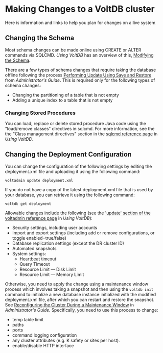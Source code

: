 # Making Changes to a VoltDB cluster

Here is information and links to help you plan for changes on a live system.

## Changing the Schema

Most schema changes can be made online using CREATE or ALTER commands via SQLCMD.  *Using VoltDB* has an overview of this, [Modifying the Schema](https://docs.voltdb.com/UsingVoltDB/SchemaModify.php).

There are a few types of schema changes that require taking the database offline following the process [Performing Update Using Save and Restore](https://docs.voltdb.com/AdminGuide/Maintainschema.php#MaintainSchemaSaveRestore) from *Administrator's Guide*. This is required only for the following types of schema changes:

 - Changing the partitioning of a table that is not empty
 - Adding a unique index to a table that is not empty

### Changing Stored Procedures

You can load, replace or delete stored procedure Java code using the "load/remove classes" directives in sqlcmd. For more information, see the  the "Class management directives" section in the [sqlcmd reference page](https://docs.voltdb.com/UsingVoltDB/clisqlcmd.php) in *Using VoltDB*.

## Changing the Deployment Configuration

You can change the configuration of the following settings by editing the deployment.xml file and uploading it using the following command:

    voltadmin update deployment.xml

If you do not have a copy of the latest deployment.xml file that is used by your database, you can retrieve it using the following command:

    voltdb get deployment

Allowable changes include the following (see the ['update' section of the voltadmin reference page](https://docs.voltdb.com/UsingVoltDB/clivoltadmin.php) in *Using VoltDB*):

 - Security settings, including user accounts
 - Import and export settings (including add or remove configurations, or toggle enabled=true/false)
 - Database replication settings (except the DR cluster ID)
 - Automated snapshots
 - System settings:
    - Heartbeat timeout
    - Query Timeout
    - Resource Limit — Disk Limit
    - Resource Limit — Memory Limit

Otherwise, you need to apply the change using a maintenance window process which involves taking a snapshot and then using the `voltdb init` command to initialize a new database instance initialized with the modified deployment.xml file, after which you can restart and restore the snapshot. See [Reconfiguring the Cluster During a Maintenance Window](https://docs.voltdb.com/AdminGuide/MaintainUpgradeHw.php#MaintainUpgradeRestart) in *Administrator's Guide*. Specifically, you need to use this process to change:

 - temp table limit
 - paths
 - ports
 - command logging configuration
 - any cluster attributes (e.g. K safety or sites per host).
 - enable/disable HTTP interface
